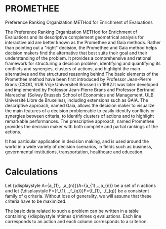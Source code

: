 # PROMETHEE

Preference Ranking Organization METHod for Enrichment of Evaluations

The Preference Ranking Organization METHod for Enrichment of Evaluations and its descriptive complement geometrical analysis for interactive aid are better known as the Promethee and Gaia methods.
Rather than pointing out a "right" decision, the Promethee and Gaia method helps decision makers find the alternative that best suits their goal and their understanding of the problem. It provides a comprehensive and rational framework for structuring a decision problem, identifying and quantifying its conflicts and synergies, clusters of actions, and highlight the main alternatives and the structured reasoning behind.The basic elements of the Promethee method have been first introduced by Professor Jean-Pierre Brans (CSOO, VUB Vrije Universiteit Brussel) in 1982.It was later developed and implemented by Professor Jean-Pierre Brans and Professor Bertrand Mareschal (Solvay Brussels School of Economics and Management, ULB Université Libre de Bruxelles), including extensions such as GAIA.
The descriptive approach, named Gaia, allows the decision maker to visualize the main features of a decision problem:able to easily identify conflicts or synergies between criteria, to identify clusters of actions and to highlight remarkable performances.
The prescriptive approach, named Promethee provides the decision maker with both complete and partial rankings of the actions.

It has particular application in decision making, and is used around the world in a wide variety of decision scenarios, in fields such as business, governmental institutions, transportation, healthcare and education.

# Calculations 

Let {\displaystyle A=\{a_{1},..,a_{n}\}}A=\{a_{1},..,a_{n}\} be a set of n actions and let {\displaystyle F=\{f_{1},..,f_{q}\}}F=\{f_{1},..,f_{q}\} be a consistent family of q criteria. Without loss of generality, we will assume that these criteria have to be maximized.

The basic data related to such a problem can be written in a table containing {\displaystyle n\times q}n\times q evaluations. Each line corresponds to an action and each column corresponds to a criterion.
